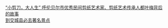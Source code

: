   
[“小剪刀，大人生” 呼伦贝尔市优秀民间剪纸艺术家、剪纸艺术传承人都叶梅背后的故事](http://www.dianyue.me/archives/911/79jvrrksufztgic9/)  
[到交城县必去著名景点](http://www.dianyue.me/archives/605/r9s2n4hcljgmk9pb/)